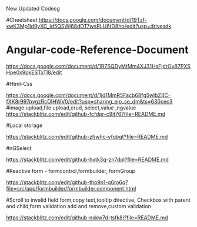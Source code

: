 New Updated Codesg

#Cheetsheet
https://docs.google.com/document/d/19Tzf-xwK3Mp1Id9yXC_Id5QSWj68dDT7wsRLU6tD8ho/edit?usp=drivesdk

# Angular-code-Reference-Document

https://docs.google.com/document/d/1R7SQDyMtMm4XJ31HsFjdrGy87PXSHpe0x9pkESTxTl8/edit

#Html-Css

https://docs.google.com/document/d/1jd1MmR5Facb68fg5wlbZ4C-fXK8r997pvgzRcOIHWV0/edit?usp=sharing_eip_se_dm&ts=630cec3
#image upload,file upload,crud, select,value ,ngvalue
https://stackblitz.com/edit/github-fcfdpr-c9it76?file=README.md

#Local storage

https://stackblitz.com/edit/github-zfjwhc-yfqbqt?file=README.md

#nGSelect

https://stackblitz.com/edit/github-hxtk3q-zn7dpl?file=README.md

#Reactive form - formcontrol,formbuilder, formGroup

https://stackblitz.com/edit/github-thp9n1-q6ro6q?file=src/app/formbuilder/formbuilder.component.html

#Scroll to invalid field form,copy text,tooltip directive,
Checkbox with parent and child,form validation add and remove,custom validation

https://stackblitz.com/edit/github-nxkw7d-tsfk8i?file=README.md


